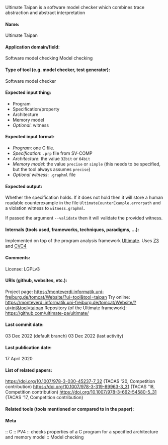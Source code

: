 Ultimate Taipan is a software model checker which combines trace abstraction and abstract interpretation

#### Name:
Ultimate Taipan

#### Application domain/field:
Software model checking
Model checking

#### Type of tool (e.g. model checker, test generator):
Software model checker

#### Expected input thing:
- Program
- Specification/property 
- Architecture
- Memory model
- *Optional*: witness

#### Expected input format:
- *Program*: one C file.
- *Specification*: `.prp` file from SV-COMP
- *Architecture*: the value `32bit` or `64bit`
- *Memory model*: the value `precise` or `simple` (this needs to be specified, but the tool always assumes `precise`)
- *Optional witness*: `.graphml` file

#### Expected output:
Whether the specification holds. If it does not hold then it will store a human readable counterexample in the file `UltimateCounterExample.errorpath` and a violation witness to `witness.graphml`.

If passed the argument `--validate` then it will validate the provided witness.

#### Internals (tools used, frameworks, techniques, paradigms, ...):
Implemented on top of the program analysis framework [Ultimate](https://doi.org/10.1007/978-3-662-54580-5_31). 
Uses [Z3](../Solvers/SMT/Z3.md) and [CVC4](../Solvers/SMT/CVC4.md)

#### Comments:
License: LGPLv3

#### URIs (github, websites, etc.):
Project page: https://monteverdi.informatik.uni-freiburg.de/tomcat/Website/?ui=tool&tool=taipan
Try online: https://monteverdi.informatik.uni-freiburg.de/tomcat/Website/?ui=int&tool=taipan
Repository (of the Ultimate framework): https://github.com/ultimate-pa/ultimate/

#### Last commit date:
03 Dec 2022 (default branch)
03 Dec 2022 (last activity)

#### Last publication date:
17 April 2020

#### List of related papers:
https://doi.org/10.1007/978-3-030-45237-7_32 (TACAS '20, Competition contribution)
https://doi.org/10.1007/978-3-319-89963-3_31 (TACAS '18, Competition contribution)
https://doi.org/10.1007/978-3-662-54580-5_31 (TACAS '17, Competition contribution)

#### Related tools (tools mentioned or compared to in the paper):

#### Meta
:: C
:: PV4 :: checks properties of a C program for a specified architecture and memory model
:: Model checking
